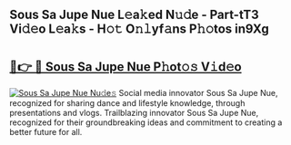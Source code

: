 ## Sous Sa Jupe Nue L𝚎a𝚔ed N𝚞𝚍e - Part-tT3 Vi𝚍𝚎o L𝚎a𝚔s - H𝚘𝚝 O𝚗𝚕yf𝚊ns P𝚑𝚘tos in9Xg

# <h2><a href="http://kf6ga9.oniu.top/?m=Sous+Sa+Jupe+Nue">🔗👉 🔴 Sous Sa Jupe Nue P𝚑ot𝚘𝚜 V𝚒d𝚎o</a></h2>

[![Sous Sa Jupe Nue Nu𝚍e𝚜](https://i.imgur.com/0qMVB7G.gif)](http://kf6ga9.oniu.top/?m=Sous+Sa+Jupe+Nue)
Social media innovator Sous Sa Jupe Nue, recognized for sharing dance and lifestyle knowledge, through presentations and vlogs. Trailblazing innovator Sous Sa Jupe Nue, recognized for their groundbreaking ideas and commitment to creating a better future for all.  
